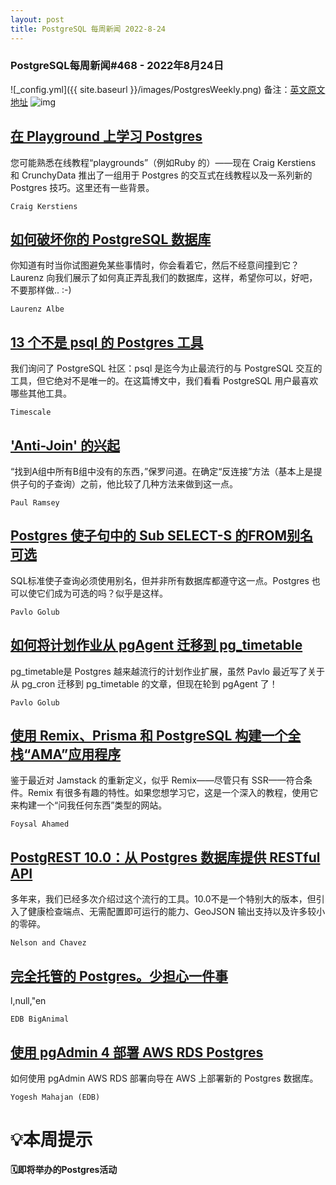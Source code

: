 ```yaml
---
layout: post
title: PostgreSQL 每周新闻 2022-8-24
---
```

### PostgreSQL每周新闻#468 - 2022年8月24日
![_config.yml]({{ site.baseurl }}/images/PostgresWeekly.png)
备注：[英文原文地址](https://postgresweekly.com/issues/468)
![img](https://res.cloudinary.com/cpress/image/upload/w_1280,e_sharpen:60,q_50/wljdiwyatrfsws8qxgxf.jpg)
## [在 Playground 上学习 Postgres](https://postgresweekly.com/link/127720/web)
您可能熟悉在线教程“playgrounds”（例如Ruby 的）——现在 Craig Kerstiens 和 CrunchyData 推出了一组用于 Postgres 的交互式在线教程以及一系列新的Postgres 技巧。这里还有一些背景。


`Craig Kerstiens `
## [如何破坏你的 PostgreSQL 数据库](https://postgresweekly.com/link/127725/web)
你知道有时当你试图避免某些事情时，你会看着它，然后不经意间撞到它？Laurenz 向我们展示了如何真正弄乱我们的数据库，这样，希望你可以，好吧，不要那样做.. :-)


`Laurenz Albe `
## [13 个不是 psql 的 Postgres 工具](https://postgresweekly.com/link/127726/web)
我们询问了 PostgreSQL 社区：psql 是迄今为止最流行的与 PostgreSQL 交互的工具，但它绝对不是唯一的。在这篇博文中，我们看看 PostgreSQL 用户最喜欢哪些其他工具。


`Timescale `
## ['Anti-Join' 的兴起](https://postgresweekly.com/link/127729/web)
“找到A组中所有B组中没有的东西，”保罗问道。在确定“反连接”方法（基本上是提供子句的子查询）之前，他比较了几种方法来做到这一点。


`Paul Ramsey `
## [Postgres 使子句中的 Sub SELECT-S 的FROM别名可选](https://postgresweekly.com/link/127730/web)
SQL标准使子查询必须使用别名，但并非所有数据库都遵守这一点。Postgres 也可以使它们成为可选的吗？似乎是这样。


`Pavlo Golub `
## [如何将计划作业从 pgAgent 迁移到 pg_timetable](https://postgresweekly.com/link/127732/web)
pg_timetable是 Postgres 越来越流行的计划作业扩展，虽然 Pavlo 最近写了关于从 pg_cron 迁移到 pg_timetable 的文章，但现在轮到 pgAgent 了！


`Pavlo Golub `
## [使用 Remix、Prisma 和 PostgreSQL 构建一个全栈“AMA”应用程序](https://postgresweekly.com/link/127735/web)
鉴于最近对 Jamstack 的重新定义，似乎 Remix——尽管只有 SSR——符合条件。Remix 有很多有趣的特性。如果您想学习它，这是一个深入的教程，使用它来构建一个“问我任何东西”类型的网站。


`Foysal Ahamed `
## [PostgREST 10.0：从 Postgres 数据库提供 RESTful API ](https://postgresweekly.com/link/127736/web)
多年来，我们已经多次介绍过这个流行的工具。10.0不是一个特别大的版本，但引入了健康检查端点、无需配置即可运行的能力、GeoJSON 输出支持以及许多较小的零碎。


`Nelson and Chavez `
## [完全托管的 Postgres。少担心一件事](https://postgresweekly.com/link/127738/web)
l,null,"en


`EDB BigAnimal `
## [使用 pgAdmin 4 部署 AWS RDS Postgres](https://postgresweekly.com/link/127739/web)
如何使用 pgAdmin AWS RDS 部署向导在 AWS 上部署新的 Postgres 数据库。


`Yogesh Mahajan (EDB) `
# 💡本周提示


**🗓即将举办的Postgres活动**
